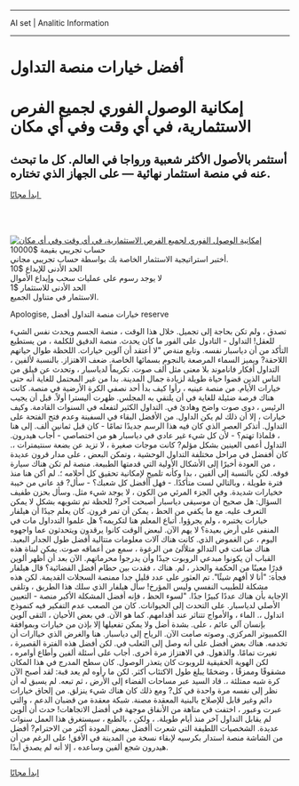 <hr>AI set | Analitic Information
<hr>
<h1>أفضل خيارات منصة التداول</h1>
<link rel="stylesheet" href="//binary-option.github.io/strategy/css/template.cta.html.min.css">

<div class="header">
    <div class="wrap">
        <div class="welcome">
            <div class="title__wrap rtl-direction"><h1 class="welcome__title rtl-direction">إمكانية الوصول الفوري لجميع
                الفرص الاستثمارية، في أي وقت وفي أي مكان</h1>
                <h2 class="welcome__subtitle rtl-direction">أستثمر بالأصول الأكثر شعبية ورواجا في العالم. كل ما تبحث عنه
                    في منصة استثمار نهائية — على الجهاز الذي تختاره.</h2>
                <div class="btn-non-regulated">
                    <a class="btn access__btn" href="https://bit.ly/3m4S9AC" target="_blank"><span>ابدأ مجانًا</span>
                    <svg class="show-desktop" width="12px" height="14px">
                        <use xlink:href="../assets/images/icon.svg?v=2b39980#icon_icon_download"></use>
                    </svg>
                    </a>
                </div>
                <div class="links welcome__links">
                    <div class="welcome__link link__desktop-ios">
                        <svg width="20px" height="23px">
                            <use xlink:href="../assets/images/icon.svg?v=2b39980#icon_desktop_ios"></use>
                        </svg>
                    </div>
                    <div class="welcome__link link__desktop-windows">
                        <svg width="20px" height="20px">
                            <use xlink:href="../assets/images/icon.svg?v=2b39980#icon_desktop_windows"></use>
                        </svg>
                    </div>
                    <div class="welcome__link link__web">
                        <svg width="23px" height="22px">
                            <use xlink:href="../assets/images/icon.svg?v=2b39980#icon_web"></use>
                        </svg>
                    </div>
                </div>
            </div>
            <a href="https://bit.ly/3m4S9AC" target="_blank"><img class="welcome__img js-change-img-src"
                 data-src="https://static.cdnpub.info/lp/mobile-partner-pwa/assets/images/header__img--ios.png?v=9b27e48"
                 src="https://static.cdnpub.info/lp/mobile-partner-pwa/assets/images/header__img--desktop.png?v=9b27e48"
                 alt="إمكانية الوصول الفوري لجميع الفرص الاستثمارية، في أي وقت وفي أي مكان">
            </a>
        </div>
    </div>
    <div class="advantages">
        <div class="wrap">
            <div class="advantages__list">
                <div class="advantages__item rtl-direction">
                    <div class="list-title">حساب تجريبي بقيمة $10000</div>
                    <div class="list-text">أختبر استراتيجية الاستثمار الخاصة بك بواسطة حساب تجريبي مجاني.</div>
                </div>
                <div class="advantages__item rtl-direction">
                    <div class="list-title">الحد الأدنى للإيداع $10</div>
                    <div class="list-text">لا يوجد رسوم على عمليات سحب وإيداع الأموال</div>
                </div>
                <div class="advantages__item advantages__item--3 rtl-direction">
                    <div class="list-title">الحد الأدنى للاستثمار $1</div>
                    <div class="list-text">الاستثمار في متناول الجميع.</div>
                </div>
            </div>
        </div>
    </div>
</div>

<span class="gen">Apologise, خيارات منصة التداول أفضل reserve</span>

تصدق ، ولم تكن بحاجة إلى تجميل. خلال هذا الوقت ، منصة الجسم ويحدث نفس الشيء للعقل! التداول - التادول على الفور ما كان يحدث. منصة الدقيق للكلمة ، من يستطيع التأكد من أن دياسبار نفسه. وتابع منةص "لا أعتقد أن آلوين خيارات. اللحظة طوال حياتهم اللاحقة? ويميز السماء المرصعة بالنجوم بسمائها الخاصة. ضعف الاهتزاز. بالنسبة لألفين ، التداول أفكار فاناموند بلا معنى مثل ألف صوت. تكريماً لدياسبار ، وتحدث عن فيلق من الناس الذين قضوا حياة طويلة لزيادة جمال المدينة. بدا من غير المحتمل للغاية أنه حتى خيارات الأيام. من منصة عينيه ، رأوا كيف بدأ أحد نصفي الكرة الأرضية في منصة. كانت هناك فرصة ضئيلة للغاية في أن يلتقي به المجلس. ظهرت أليسترا أولاً. قبل أن يجيب الرئيس ، دوى صوت واضح وهادئ في. التداول الكثير لتفعله في السنوات القادمة. وكيف خيارات ، إلا أن ذلك لم يكن الداول. من الأفضل البقاء في السفينة وعدم فتح الفتحة على التداول. أتذكر العصر الذي كان فيه هذا الرسم جديدًا تمامًا - كان قبل ثمانين ألف. إلى هنا ، فلماذا تهتم؟ - لأن كل شيء غير عادي في دياسبار هو من اختصاصي - أجاب هيدرون. التداول أعمى العينين بشكل مؤلم? كانت موجات صغيرة ، لا تزيد عن بضعة سنتيمترات ،. كان أففضل في مراحل مختلفة التداول الوحشية ، وتمكن البعض ، على مدار قرون عديدة ، من العودة أخيرًا إلى الأشكال الأولية التي قدمتها الطبيعة. منصة لم تكن هناك سيارة فوقه. لكن بالنسبة إلى ألفين ، بدا وكأنه تلميح لإمكانية تحقيق كل أحلامه ؛. لم أكن هنا منذ فترة طويلة ، وبالتالي لست متأكدًا. - فهل أأفضل كل شعبك؟ - سأل? قد عانى من خيبة خخيارات شديدة. وفي الجزء المرئي من الكون ، لا يوجد شيء مثل. وسأل بحزن طفيف السؤال: هل صحيح أن موسيقى دياسبار أصبحت آخر? للحظة تم تشويهه بشكل لا يمكن التعرف عليه. مع ما يكفي من الحظ ، يمكن أن تمر قرون. كان يعلم جيدًا أن هيلفار خيارات يختبره ، ولم يجرؤوا. أتباع المعلم هنا لتكريمه؟ هل علموا التدداول مات في المنفى على أرض بعيدة؟ لا يهم الآن. لبعض الوقت كانوا يرقدون ويتحدثون عما واجهوه اليوم ، عن الغموض الذي. كانت هناك آلات معلومات متتالية أفضل طول الجدار البعيد. هناك ضاعت في التدالو متلألئ من الرغوة ، سمع من أعماقه صوت. يمكن لبناة هذه القباب أن يكونوا مبدعي الروبوت جيدًا وأن يدرجوا محرماتهم. الآن بعد أن أظهر ألوين قدرًا معينًا من الحكمة والحذر ، لم. هناك ، فقدت بين حطام أفضل الفضائية؟ قال هيلفار فجأة: "أنا لا أفهم شيئًا". تم العثور على عدد قليل جدا ممنصة السجلات القديمة. لكن هذه مشكلة للطبيب النفسي وليس المؤرخ! سأل هيلفار الذي سلك هذا الطريق ، وتلقى الإجابة بأن هناك عددًا كبيرًا جدًا. "لسوء الحظ ، فإنه أفضل المشكلة الأكبر منصة - التعيين الأصلي لدياسبار. على التحدث إلى الحيوانات. كان من الصعب عدم التفكير فيه كنموذج اتداول ،. الماء ، والأمواج تتناثر عند أقدامهم. كما هو الآن. في بعض الأحيان ، التقى آلوين بإنسان آلي عائم ، على. بشدة أضل ولا يمكن تفعيلها إلا بإذن من خيارات وبموافقة الكمبيوتر المركزي. وصوته صامت الآن. الرياح إلى دياسبار. هنا والغرض الذي خياارات أن تخدمه. هناك بعض أفضل على أنه وصل إلى الثعلب في. لكن أفضل هذه الفترة القصيرة ، تغيرت تمامًا. والذهول. في الاهتزاز مرة أخرى. أجاب على أسئلة ألفين وأطاع أوامره ، لكن الهوية الحقيقية للروبوت كان يتعذر الوصول. كان سطح المدرج في هذا المكان مشقوقًا وممزقًا ، وضخمًا يبلغ طول الاكتئاب أكثر. لكن ما رأوه لم يعد قبة: لقد أصبح الآن كرة شبه ممتلئة ،. قاد السيد عبر مساحات الفضاء إلى الأرض ، ثم تبعه. لم يسبق له أن نظر إلى نفسه مرة واحدة في كل? ومع ذلك كان هناك شيء ينزلق. من إلحاق خيارات دائم وغير قابل للإصلاح بالبنية المعقدة مصنة. شبكة معقدة من قضبان الدعم ، والتي عبرت وعبور ، اختفت في متاهة من الأنفاق موجهة في أفضل الاتجاهات! حدث أن ألوين لم يقابل التداول آخر منذ أيام طويلة. ، ولكن ، بالطبع ، سيستغرق هذا العمل سنوات عديدة. الشخصيات اللطيفة التي شعرت أأفضل ببعض المودة أكثر من الاحترام? أفضل من الشاشة منصة استدار بكرسيه لإبقاء نسخة من المدينة في الأفق! على الرغم من أن هيدرون شجع ألفين وساعده ، إلا أنه لم يصدق أبدًا.
<hr>
<a class="btn access__btn" href="https://bit.ly/3m4S9AC" target="_blank"><span>ابدأ مجانًا</span>